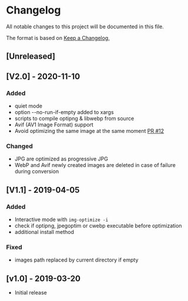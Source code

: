 # Changelog

All notable changes to this project will be documented in this file.

The format is based on [Keep a Changelog](https://keepachangelog.com/en/1.0.0/),

## [Unreleased]

## [V2.0] - 2020-11-10

### Added

- quiet mode
- option --no-run-if-empty added to xargs
- scripts to compile optipng & libwebp from source
- Avif (AV1 Image Format) support
- Avoid optimizing the same image at the same moment [PR #12](https://github.com/VirtuBox/img-optimize/pull/12)

### Changed

- JPG are optimized as progressive JPG
- WebP and Avif newly created images are deleted in case of failure during conversion

## [V1.1] - 2019-04-05

### Added

- Interactive mode with `img-optimize -i`
- check if optipng, jpegoptim or cwebp executable before optimization
- additional install method

### Fixed

- images path replaced by current directory if empty

## [v1.0] - 2019-03-20

- Initial release
